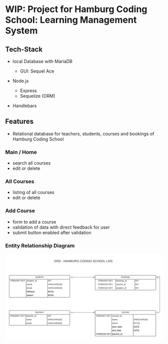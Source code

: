 # WIP: Project for Hamburg Coding School: Learning Management System

## Tech-Stack
- local Database with MariaDB
  - GUI: Sequel Ace

- Node.js
  - Express
  - Sequelize (ORM)
- Handlebars

## Features
- Relational database for teachers, students, courses and bookings of Hamburg Coding School

### Main / Home
- search all courses
- edit or delete

### All Courses
- listing of all courses
- edit or delete

### Add Course
- form to add a course
- validation of data with direct feedback for user
- submit button enabled after validation


### Entity Relationship Diagram
![ERD - HAMBURG CODING SCHOOL LMS.png](/public/img/ERD-HAMBURG_CODING_SCHOOL_LMS.png)


